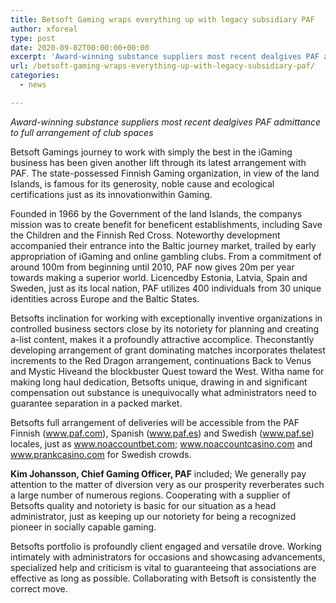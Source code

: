 ```yaml
---
title: Betsoft Gaming wraps everything up with legacy subsidiary PAF
author: xforeal 
type: post
date: 2020-09-02T00:00:00+00:00
excerpt: 'Award-winning substance suppliers most recent dealgives PAF admittance to full arrangement of gambling club slotsBetsoft Gamings mission to work with simply the best in the iGaming business has been given another lift through its latest arrangement with PAF '
url: /betsoft-gaming-wraps-everything-up-with-legacy-subsidiary-paf/
categories:
  - news

---
```

_Award-winning substance suppliers most recent dealgives PAF admittance to full arrangement of club spaces_ 

Betsoft Gamings journey to work with simply the best in the iGaming business has been given another lift through its latest arrangement with PAF. The state-possessed Finnish Gaming organization, in view of the land Islands, is famous for its generosity, noble cause and ecological certifications just as its innovationwithin Gaming. 

Founded in 1966 by the Government of the land Islands, the companys mission was to create benefit for beneficent establishments, including Save the Children and the Finnish Red Cross. Noteworthy development accompanied their entrance into the Baltic journey market, trailed by early appropriation of iGaming and online gambling clubs. From a commitment of around 100m from beginning until 2010, PAF now gives 20m per year towards making a superior world. Licencedby Estonia, Latvia, Spain and Sweden, just as its local nation, PAF utilizes 400 individuals from 30 unique identities across Europe and the Baltic States. 

Betsofts inclination for working with exceptionally inventive organizations in controlled business sectors close by its notoriety for planning and creating a-list content, makes it a profoundly attractive accomplice. Theconstantly developing arrangement of grant dominating matches incorporates thelatest increments to the Red Dragon arrangement, continuations Back to Venus and Mystic Hiveand the blockbuster Quest toward the West. Witha name for making long haul dedication, Betsofts unique, drawing in and significant compensation out substance is unequivocally what administrators need to guarantee separation in a packed market. 

Betsofts full arrangement of deliveries will be accessible from the PAF Finnish (www.paf.com), Spanish (www.paf.es) and Swedish (www.paf.se) locales, just as www.noaccountbet.com; www.noaccountcasino.com and www.prankcasino.com for Swedish crowds. 

**Kim Johansson, Chief Gaming Officer, PAF** included; We generally pay attention to the matter of diversion very as our prosperity reverberates such a large number of numerous regions. Cooperating with a supplier of Betsofts quality and notoriety is basic for our situation as a head administrator, just as keeping up our notoriety for being a recognized pioneer in socially capable gaming. 

Betsofts portfolio is profoundly client engaged and versatile drove. Working intimately with administrators for occasions and showcasing advancements, specialized help and criticism is vital to guaranteeing that associations are effective as long as possible. Collaborating with Betsoft is consistently the correct move.